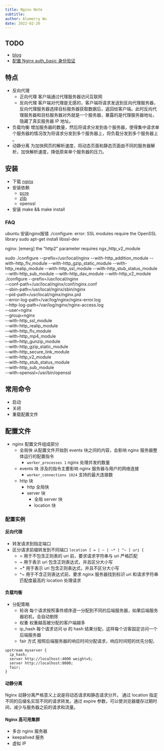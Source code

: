 ```yaml
---
title: Nginx Note
subtitle:
author: Alomerry Wu
date: 2022-02-26
---
```


<!-- Description. -->

<!-- more -->

## TODO

- [blog](https://xuexb.github.io/learn-nginx/guide/#nginx%E7%9A%84%E7%89%B9%E7%82%B9-2)
- [配置 Nginx auth_basic 身份验证](https://hyperzsb.io/posts/nginx-auth-basic/)

## 特点

- 反向代理
  - 正向代理 客户端通过代理服务器访问互联网
  - 反向代理 客户端对代理是无感的，客户端将请求发送到反向代理服务器，反向代理服务器选择目标服务器获取数据后，返回给客户端。此时反向代理服务器和目标服务器对外就是一个服务器，暴露的是代理服务器地址，隐藏了真实服务器 IP 地址。
- 负载均衡 增加服务器的数量，然后将请求分发到各个服务器，使得集中请求单个服务器的情况改为将请求分发到多个服务器上，将负载分发到多个服务器上 。
- 动静分离 为加快网页的解析速度，将动态页面和静态页面由不同的服务器解析，加快解析速度，降低原来单个服务器的压力。

## 安装

- 下载 [nginx](https://nginx.org)
- 安装依赖
  - [pcre](https://www.pcre.org/)
  - [zlib](http://www.zlib.net/)
  - openssl
- 安装 make && make install

### FAQ

ubuntu 安装nginx报错 ./configure: error: SSL modules require the OpenSSL library
sudo apt-get install libssl-dev

nginx: [emerg] the "http2" parameter requires ngx_http_v2_module

sudo ./configure --prefix=/usr/local/nginx --with-http_addition_module --with-http_flv_module --with-http_gzip_static_module --with-http_realip_module --with-http_ssl_module --with-http_stub_status_module --with-http_sub_module --with-http_dav_module --with-http_v2_module
./configure --prefix=/usr/local/nginx \
--conf-path=/usr/local/nginx/conf/nginx.conf \
--sbin-path=/usr/local/nginx/sbin/nginx \
--pid-path=/usr/local/nginx/nginx.pid \
--error-log-path=/var/log/nginx/nginx-error.log \
--http-log-path=/var/log/nginx/nginx-access.log \
--user=nginx \
--group=nginx \
--with-http_ssl_module \
--with-http_realip_module \
--with-http_flv_module \
--with-http_mp4_module \
--with-http_gunzip_module \
--with-http_gzip_static_module \
--with-http_secure_link_module \
--with-http_v2_module \
--with-http_stub_status_module \
--with-http_sub_module \
--with-openssl=/usr/bin/openssl



## 常用命令

- 启动
- 关闭
- 重载配置文件

## 配置文件

- nginx 配置文件组成部分
  - 全局快 从配置文件开始到 events 块之间的内容，会影响 nginx 服务器整体运行的配置指令
    - `worker_processes 1` nginx 处理并发的数量
  - events 块 涉及的指令主要影响 nginx 服务器与用户的网络连接
    - `worker_connections 1024` 支持的最大连接数
  - http 块
    - http 全局快
    - server 块
      - 全局 server 块
      - location 块

### 配置实例 

#### 反向代理

- 转发请求到指定端口
- 区分请求前缀转发到不同端口 `location [ = | ~ | ~* | ^~ ] uri {`
  - = 用于不包含正则表的 uri 前，要求请求字符串与 uri 严格匹配
  - ~ 用于表示 uri 包含正则表达式，并且区分大小写
  - ~* 用于表示 uri 包含正则表达式，并且不区分大小写
  - ^~ 用于不含正则表达式前，要求 nginx 服务器找到标识 uri 和请求字符串匹配度最高的 location 处理请求

#### 负载均衡

- 分配策略
  - 轮询 每个请求按照事件顺序逐一分配到不同的后端服务器，如果后端服务器宕机，会自动剔除
  - 权重 权重越高被分配的客户端越多
  - ip_hash 每个请求访问 ip 的 hash 结果分配，这样每个访客固定访问一个后端服务器
  - fair 方式 按照后端服务器的响应时间分配请求，响应时间短的优先分配、

```
upstream myserver {
  ip_hash;
  server http://localhost:4000 weight=5;
  server http://localhost:8080;
  fair;
}
```

#### 动静分离

Nginx 动静分离严格意义上说是将动态请求和静态请求分开。 通过 location 指定不同的后缀名实现不同的请求转发。通过 expire 参数，可以使浏览器缓存过期时间，减少与服务器之前的请求和流量。

#### Nginx 高可用集群

- 多台 nginx 服务器
- keepalived 服务
- 虚拟 IP
